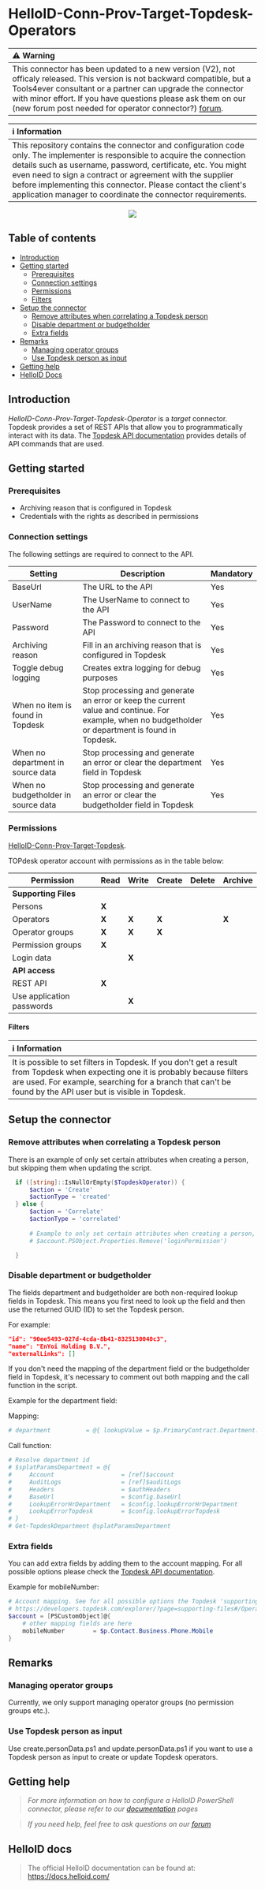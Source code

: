 # HelloID-Conn-Prov-Target-Topdesk-Operators

| :warning: Warning |
|:-|
| This connector has been updated to a new version (V2), not officaly released. This version is not backward compatible, but a Tools4ever consultant or a partner can upgrade the connector with minor effort. If you have questions please ask them on our (new forum post needed for operator connector?) [forum](https://forum.helloid.com/forum/helloid-connectors/provisioning/1266-helloid-conn-prov-target-topdesk). |

| :information_source: Information |
|:-|
| This repository contains the connector and configuration code only. The implementer is responsible to acquire the connection details such as username, password, certificate, etc. You might even need to sign a contract or agreement with the supplier before implementing this connector. Please contact the client's application manager to coordinate the connector requirements. |

<p align="center">
  <img src="https://user-images.githubusercontent.com/69046642/169818554-fb19427a-5b47-43a4-9208-f412376e1cbb.png">
</p>

## Table of contents

- [Introduction](#Introduction)
- [Getting started](#Getting-started)
  + [Prerequisites](#Prerequisites)
  + [Connection settings](#Connection-settings)
  + [Permissions](#Permissions)
  + [Filters](#Filters)
- [Setup the connector](#Setup-The-Connector)
  + [Remove attributes when correlating a Topdesk person](#Remove-attributes-when-correlating-a-Topdesk-person)
  + [Disable department or budgetholder](#Disable-department-or-budgetholder)
  + [Extra fields](#Extra-fields)
- [Remarks](#Remarks)
  + [Managing operator groups](#Managing-operator-groups)
  + [Use Topdesk person as input](#Use-Topdesk-person-as-input)
- [Getting help](#Getting-help)
- [HelloID Docs](#HelloID-docs)

## Introduction

_HelloID-Conn-Prov-Target-Topdesk-Operator_ is a _target_ connector. Topdesk provides a set of REST APIs that allow you to programmatically interact with its data. The [Topdesk API documentation](https://developers.topdesk.com/explorer/?page=supporting-files#/) provides details of API commands that are used.

## Getting started
### Prerequisites

  - Archiving reason that is configured in Topdesk
  - Credentials with the rights as described in permissions

### Connection settings

The following settings are required to connect to the API.

| Setting |Description | Mandatory 
| - | - | - 
| BaseUrl | The URL to the API | Yes 
| UserName| The UserName to connect to the API | Yes 
| Password | The Password to connect to the API | Yes 
| Archiving reason | Fill in an archiving reason that is configured in Topdesk | Yes 
| Toggle debug logging | Creates extra logging for debug purposes | Yes
| When no item is found in Topdesk | Stop processing and generate an error or keep the current value and continue. For example, when no budgetholder or department is found in Topdesk. | Yes
| When no department in source data | Stop processing and generate an error or clear the department field in Topdesk | Yes
| When no budgetholder in source data | Stop processing and generate an error or clear the budgetholder field in Topdesk |  Yes

### Permissions
[HelloID-Conn-Prov-Target-Topdesk](https://github.com/Tools4everBV/HelloID-Conn-Prov-Target-Topdesk).

TOPdesk operator account with permissions as in the table below:

| Permission                | Read  | Write | Create    | Delete    | Archive   |
| ------------------------- | ----- | ----- | --------- | --------- | --------- |
| __Supporting Files__      |
| Persons                   | __X__ |       |           |           |           |
| Operators                 | __X__ | __X__ | __X__     |           | __X__     |
| Operator groups           | __X__ | __X__ | __X__     |           |           |
| Permission groups         | __X__ |       |           |           |           |
| Login data                |       | __X__ |           |           |           |
| __API access__            |
| REST API                  | __X__ |       |           |           |           |
| Use application passwords |       | __X__ |           |           |           |

#### Filters
| :information_source: Information |
|:-|
It is possible to set filters in Topdesk. If you don't get a result from Topdesk when expecting one it is probably because filters are used. For example, searching for a branch that can't be found by the API user but is visible in Topdesk. |

## Setup the connector

### Remove attributes when correlating a Topdesk person
There is an example of only set certain attributes when creating a person, but skipping them when updating the script.

```powershell
  if ([string]::IsNullOrEmpty($TopdeskOperator)) {
      $action = 'Create'
      $actionType = 'created'
  } else {
      $action = 'Correlate'
      $actionType = 'correlated'
      
      # Example to only set certain attributes when creating a person, but skip them when updating
      # $account.PSObject.Properties.Remove('loginPermission')

  }
```

### Disable department or budgetholder

The fields department and budgetholder are both non-required lookup fields in Topdesk. This means you first need to look up the field and then use the returned GUID (ID) to set the Topdesk person. 

For example:


```JSON
"id": "90ee5493-027d-4cda-8b41-8325130040c3",
"name": "EnYoi Holding B.V.",
"externalLinks": []
```

If you don't need the mapping of the department field or the budgetholder field in Topdesk, it's necessary to comment out both mapping and the call function in the script.

Example for the department field:

Mapping:

```powershell
# department          = @{ lookupValue = $p.PrimaryContract.Department.DisplayName }
```

Call function:

```powershell
# Resolve department id
# $splatParamsDepartment = @{
#     Account                   = [ref]$account
#     AuditLogs                 = [ref]$auditLogs
#     Headers                   = $authHeaders
#     BaseUrl                   = $config.baseUrl
#     LookupErrorHrDepartment   = $config.lookupErrorHrDepartment
#     LookupErrorTopdesk        = $config.lookupErrorTopdesk
# }
# Get-TopdeskDepartment @splatParamsDepartment
```

### Extra fields
You can add extra fields by adding them to the account mapping. For all possible options please check the [Topdesk API documentation](https://developers.topdesk.com/explorer/?page=supporting-files#/).

Example for mobileNumber:

```powershell
# Account mapping. See for all possible options the Topdesk 'supporting files' API documentation at
# https://developers.topdesk.com/explorer/?page=supporting-files#/Operators/createOperator
$account = [PSCustomObject]@{
    # other mapping fields are here
    mobileNumber        = $p.Contact.Business.Phone.Mobile
}
```
## Remarks
### Managing operator groups
Currently, we only support managing operator groups (no permission groups etc.).

### Use Topdesk person as input
Use create.personData.ps1 and update.personData.ps1 if you want to use a Topdesk person as input to create or update Topdesk operators.

## Getting help

> _For more information on how to configure a HelloID PowerShell connector, please refer to our [documentation](https://docs.helloid.com/hc/en-us/articles/360012558020-Configure-a-custom-PowerShell-target-system) pages_

> _If you need help, feel free to ask questions on our [forum](https://forum.helloid.com/forum/helloid-connectors/provisioning/1266-helloid-conn-prov-target-topdesk)_

## HelloID docs

> The official HelloID documentation can be found at: https://docs.helloid.com/